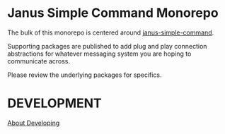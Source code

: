 # Janus Simple Command Monorepo

The bulk of this monorepo is centered around [janus-simple-command](packages/janus-simple-command).

Supporting packages are published to add plug and play connection abstractions for whatever messaging
system you are hoping to communicate across.

Please review the underlying packages for specifics.

# DEVELOPMENT

[About Developing](DEVELOPMENT.md)